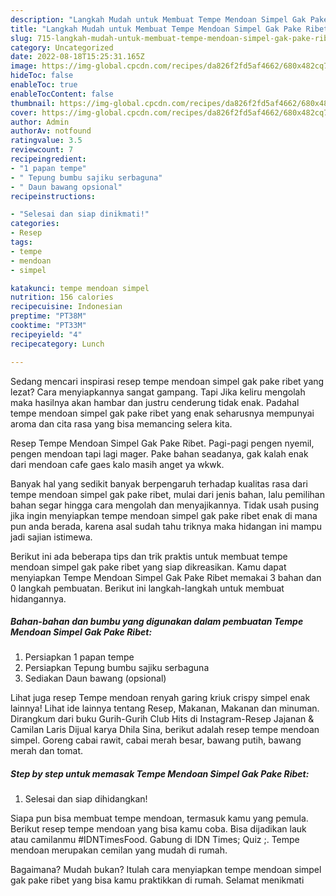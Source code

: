 ```yaml
---
description: "Langkah Mudah untuk Membuat Tempe Mendoan Simpel Gak Pake Ribet yang Bikin Ngiler, Buat Buka Puasa Bikin Ngiler"
title: "Langkah Mudah untuk Membuat Tempe Mendoan Simpel Gak Pake Ribet yang Bikin Ngiler, Buat Buka Puasa Bikin Ngiler"
slug: 715-langkah-mudah-untuk-membuat-tempe-mendoan-simpel-gak-pake-ribet-yang-bikin-ngiler-buat-buka-puasa-bikin-ngiler
category: Uncategorized
date: 2022-08-18T15:25:31.165Z
image: https://img-global.cpcdn.com/recipes/da826f2fd5af4662/680x482cq70/tempe-mendoan-simpel-gak-pake-ribet-foto-resep-utama.jpg
hideToc: false
enableToc: true
enableTocContent: false
thumbnail: https://img-global.cpcdn.com/recipes/da826f2fd5af4662/680x482cq70/tempe-mendoan-simpel-gak-pake-ribet-foto-resep-utama.jpg
cover: https://img-global.cpcdn.com/recipes/da826f2fd5af4662/680x482cq70/tempe-mendoan-simpel-gak-pake-ribet-foto-resep-utama.jpg
author: Admin
authorAv: notfound
ratingvalue: 3.5
reviewcount: 7
recipeingredient:
- "1 papan tempe"
- " Tepung bumbu sajiku serbaguna"
- " Daun bawang opsional"
recipeinstructions:

- "Selesai dan siap dinikmati!"
categories:
- Resep
tags:
- tempe
- mendoan
- simpel

katakunci: tempe mendoan simpel 
nutrition: 156 calories
recipecuisine: Indonesian
preptime: "PT38M"
cooktime: "PT33M"
recipeyield: "4"
recipecategory: Lunch

---
```



Sedang mencari inspirasi resep tempe mendoan simpel gak pake ribet yang lezat? Cara menyiapkannya sangat gampang. Tapi Jika keliru mengolah maka hasilnya akan hambar dan justru cenderung tidak enak. Padahal tempe mendoan simpel gak pake ribet yang enak seharusnya mempunyai aroma dan cita rasa yang bisa memancing selera kita.


Resep Tempe Mendoan Simpel Gak Pake Ribet. Pagi-pagi pengen nyemil, pengen mendoan tapi lagi mager. Pake bahan seadanya, gak kalah enak dari mendoan cafe gaes kalo masih anget ya wkwk.

Banyak hal yang sedikit banyak berpengaruh terhadap kualitas rasa dari tempe mendoan simpel gak pake ribet, mulai dari jenis bahan, lalu pemilihan bahan segar hingga cara mengolah dan menyajikannya. Tidak usah pusing jika ingin menyiapkan tempe mendoan simpel gak pake ribet enak di mana pun anda berada, karena asal sudah tahu triknya maka hidangan ini mampu jadi sajian istimewa.


Berikut ini ada beberapa tips dan trik praktis untuk membuat tempe mendoan simpel gak pake ribet yang siap dikreasikan. Kamu dapat menyiapkan Tempe Mendoan Simpel Gak Pake Ribet memakai 3 bahan dan 0 langkah pembuatan. Berikut ini langkah-langkah untuk membuat hidangannya.

<!--inarticleads1-->

##### Bahan-bahan dan bumbu yang digunakan dalam pembuatan Tempe Mendoan Simpel Gak Pake Ribet:

1. Persiapkan 1 papan tempe
1. Persiapkan  Tepung bumbu sajiku serbaguna
1. Sediakan  Daun bawang (opsional)


Lihat juga resep Tempe mendoan renyah garing kriuk crispy simpel enak lainnya! Lihat ide lainnya tentang Resep, Makanan, Makanan dan minuman. Dirangkum dari buku Gurih-Gurih Club Hits di Instagram-Resep Jajanan &amp; Camilan Laris Dijual karya Dhila Sina, berikut adalah resep tempe mendoan simpel. Goreng cabai rawit, cabai merah besar, bawang putih, bawang merah dan tomat. 

<!--inarticleads2-->

##### Step by step untuk memasak Tempe Mendoan Simpel Gak Pake Ribet:


1. Selesai dan siap dihidangkan!

Siapa pun bisa membuat tempe mendoan, termasuk kamu yang pemula. Berikut resep tempe mendoan yang bisa kamu coba. Bisa dijadikan lauk atau camilanmu #IDNTimesFood. Gabung di IDN Times; Quiz ;. Tempe mendoan merupakan cemilan yang mudah di rumah. 

Bagaimana? Mudah bukan? Itulah cara menyiapkan tempe mendoan simpel gak pake ribet yang bisa kamu praktikkan di rumah. Selamat menikmati
